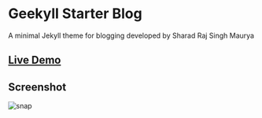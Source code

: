# Geekyll Starter Blog
A minimal Jekyll theme for blogging developed by Sharad Raj Singh Maurya

## [Live Demo](https://sharadcodes.github.io/geekyll-starter-blog/)

## Screenshot 
![snap](https://sharadcodes.github.io/geekyll-starter-blog/assets/img/snap.png)
